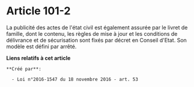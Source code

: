 # Article 101-2

La publicité des actes de l'état civil est également assurée par le livret de famille, dont le contenu, les règles de mise à
jour et les conditions de délivrance et de sécurisation sont fixés par décret en Conseil d'Etat. Son modèle est défini par
arrêté.

**Liens relatifs à cet article**

	**Créé par**:

	  - Loi n°2016-1547 du 18 novembre 2016 - art. 53

